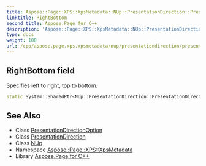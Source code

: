 ```yaml
---
title: Aspose::Page::XPS::XpsMetadata::NUp::PresentationDirection::PresentationDirectionOption::RightBottom field
linktitle: RightBottom
second_title: Aspose.Page for C++
description: 'Aspose::Page::XPS::XpsMetadata::NUp::PresentationDirection::PresentationDirectionOption::RightBottom field. Specifies left to right, top to bottom in C++.'
type: docs
weight: 100
url: /cpp/aspose.page.xps.xpsmetadata/nup/presentationdirection/presentationdirectionoption/rightbottom/
---
```

## RightBottom field


Specifies left to right, top to bottom.

```cpp
static System::SharedPtr<NUp::PresentationDirection::PresentationDirectionOption> Aspose::Page::XPS::XpsMetadata::NUp::PresentationDirection::PresentationDirectionOption::RightBottom
```

## See Also

* Class [PresentationDirectionOption](../)
* Class [PresentationDirection](../../)
* Class [NUp](../../../)
* Namespace [Aspose::Page::XPS::XpsMetadata](../../../../)
* Library [Aspose.Page for C++](../../../../../)
